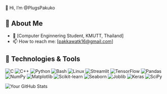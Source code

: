 👋 Hi, I’m @PlugsPakuko

## 🚀 About Me

- 💼 [Computer Enginnering Student, KMUTT, Thailand]
- 📫 How to reach me: [pakkawatk16@gmail.com]

## 🔧 Technologies & Tools
![C](https://img.shields.io/badge/C-00599C?style=flat-square&logo=C)
![C++](https://img.shields.io/badge/-C++-blue?logo=cplusplus)
![Python](https://img.shields.io/badge/Python-3776AB?style=flat-square&logo=python&logoColor=white)
![Bash](https://img.shields.io/badge/BASH-terminal-white?style=plastic&logo=gnometerminal)
![Linux](https://img.shields.io/badge/-Linux-grey?logo=linux)
![Streamlit](https://img.shields.io/badge/Streamlit-FF4B4B?style=flat-square&logo=streamlit)
![TensorFlow](https://img.shields.io/badge/TensorFlow-FF6F00?style=flat-square&logo=tensorflow&logoColor=white)
![Pandas](https://img.shields.io/badge/Pandas-150458?style=flat-square&logo=pandas)
![NumPy](https://img.shields.io/badge/NumPy-013243?style=flat-square&logo=numpy)
![Matplotlib](https://img.shields.io/badge/Matplotlib-11557C?style=flat-square&logo=matplotlib)
![Scikit-learn](https://img.shields.io/badge/Scikit--learn-F7931E?style=flat-square&logo=scikit-learn&logoColor=white)
![Seaborn](https://img.shields.io/badge/Seaborn-3776AB?style=flat-square&logo=python)
![Joblib](https://img.shields.io/badge/Joblib-FFD700?style=flat-square)
![Keras](https://img.shields.io/badge/Keras%20Tuner-FF6F00?style=flat-square&logo=keras&logoColor=white)
![SciPy](https://img.shields.io/badge/SciPy-8CAAE6?style=flat-square&logo=scipy)


![Your GitHub Stats](https://github-readme-stats.vercel.app/api?username=PlugsPakuko&show_icons=true&theme=radical)

<!---
PlugsPakuko/PlugsPakuko is a ✨ special ✨ repository because its `README.md` (this file) appears on your GitHub profile.
You can click the Preview link to take a look at your changes.
- 🌐 [Your Personal Website or Portfolio (if applicable)]

--->
